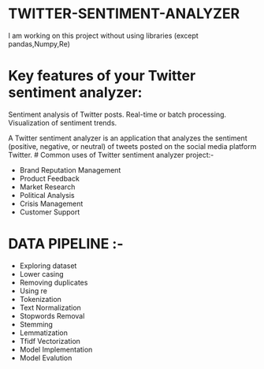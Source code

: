 # TWITTER-SENTIMENT-ANALYZER
I am working on this project without using libraries
(except pandas,Numpy,Re)

# Key features of your Twitter sentiment analyzer:

Sentiment analysis of Twitter posts.
Real-time or batch processing.
Visualization of sentiment trends.

A Twitter sentiment analyzer is an application that analyzes the sentiment (positive, negative, or neutral) of tweets posted on the social media platform Twitter. # Common uses of Twitter sentiment analyzer project:-

* Brand Reputation Management 
* Product Feedback
* Market Research
* Political Analysis 
* Crisis Management
* Customer Support

# DATA PIPELINE :-

* Exploring dataset
* Lower casing
* Removing duplicates
* Using re
* Tokenization
* Text Normalization
* Stopwords Removal
* Stemming
* Lemmatization
* Tfidf Vectorization
* Model Implementation
* Model Evalution
